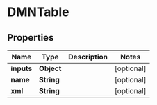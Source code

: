 # DMNTable

## Properties
Name | Type | Description | Notes
------------ | ------------- | ------------- | -------------
**inputs** | **Object** |  |  [optional]
**name** | **String** |  |  [optional]
**xml** | **String** |  |  [optional]
